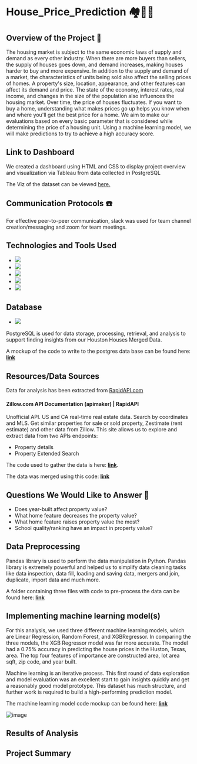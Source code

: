 # House_Price_Prediction :houses::house_with_garden::dollar:

## Overview of the Project :scroll:

The housing market is subject to the same economic laws of supply and demand as every other industry. When there are more buyers than sellers, the supply of houses goes down, and demand increases, making houses harder to buy and more expensive. In addition to the supply and demand of a market, the characteristics of units being sold also affect the selling prices of homes. A property's size, location, appearance, and other features can affect its demand and price. The state of the economy, interest rates, real income, and changes in the size of the population also influences the housing market. Over time, the price of houses fluctuates. If you want to buy a home, understanding what makes prices go up helps you know when and where you'll get the best price for a home. We aim to make our evaluations based on every basic parameter that is considered while determining the price of a housing unit. Using a machine learning model, we will make predictions to try to achieve a high accuracy score.

## Link to Dashboard

We created a dashboard using HTML and CSS to display project overview and visualization via Tableau from data collected in PostgreSQL

The Viz of the dataset can be viewed [here.](https://public.tableau.com/app/profile/neeraja.v6475/viz/HousePricesDistribution/HousePricesDistribution)

## Communication Protocols :phone:

For effective peer-to-peer communication, slack was used for team channel creation/messaging and zoom for team meetings.

## Technologies and Tools Used

- ![](https://img.shields.io/badge/Python-yellow?style=for-the-badge)
- ![](https://img.shields.io/badge/Jupyter_Notebook-orange?style=for-the-badge)
- ![](https://img.shields.io/badge/Excel-green?style=for-the-badge)
- ![](https://img.shields.io/badge/Visual_Studio_Code-blue?style=for-the-badge)
- ![](https://img.shields.io/badge/PgAdmin-lightgrey?style=for-the-badge)

## Database

- ![](https://img.shields.io/badge/PostgreSQL-blue?style=for-the-badge)

PostgreSQL is used for data storage, processing, retrieval, and analysis to support finding insights from our Houston Houses Merged Data.

A mockup of the code to write to the postgres data base can be found here: **[link](./03_Code_and_Data/04_Database/04_Database.ipynb)**

## Resources/Data Sources

Data for analysis has been extracted from [RapidAPI.com](https://rapidapi.com/apimaker/api/zillow-com1)

#### Zillow.com API Documentation (apimaker) | RapidAPI

Unofficial API. US and CA real-time real estate data. Search by coordinates and MLS. Get similar properties for sale or sold property, Zestimate (rent estimate) and other data from Zillow. This site allows us to explore and extract data from two APIs endpoints:

- Property details
- Property Extended Search

The code used to gather the data is here: **[link](./03_Code_and_Data/01_Get_Data_w_Property_Details/01_Get_Data_w_Property_Details.ipynb)**.

The data was merged using this code: **[link](./03_Code_and_Data/02_Merge_Data/02_Merge_Data.ipynb)**

## Questions We Would Like to Answer :memo:

- Does year-built affect property value?
- What home feature decreases the property value?
- What home feature raises property value the most?
- School quality/ranking have an impact in property value?

## Data Preprocessing

Pandas library is used to perform the data manipulation in Python. Pandas library is extremely powerful and helped us to simplify data cleaning tasks like data inspection, data fill, loading and saving data, mergers and join, duplicate, import data and much more.

A folder containing three files with code to pre-process the data can be found here: **[link](./03_Code_and_Data/03_Data_Cleaning/)**

## Implementing machine learning model(s)

For this analysis, we used three different machine learning models, which are Linear Regression, Random Forest, and XGBRegressor. In comparing the three models, the XGB Regressor model was far more accurate. The model had a 0.75% accuracy in predicting the house prices in the Huston, Texas, area. The top four features of importance are constructed area, lot area sqft, zip code, and year built.

Machine learning is an iterative process. This first round of data exploration and model evaluation was an excellent start to gain insights quickly and get a reasonably good model prototype. This dataset has much structure, and further work is required to build a high-performing prediction model.

The machine learning model code mockup can be found here: **[link](./ML_House_Prediction_Prices_Updated.ipynb)**

![image](https://user-images.githubusercontent.com/110510718/210690711-f92b45c7-96d5-4d60-8efe-1cee33e03f05.png)

## Results of Analysis

## Project Summary
